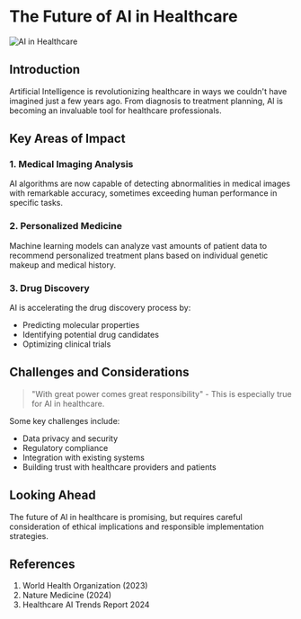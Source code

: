 # The Future of AI in Healthcare

![AI in Healthcare](assets/ai-healthcare.jpg)

## Introduction

Artificial Intelligence is revolutionizing healthcare in ways we couldn't have imagined just a few years ago. From diagnosis to treatment planning, AI is becoming an invaluable tool for healthcare professionals.

## Key Areas of Impact

### 1. Medical Imaging Analysis
AI algorithms are now capable of detecting abnormalities in medical images with remarkable accuracy, sometimes exceeding human performance in specific tasks.

### 2. Personalized Medicine
Machine learning models can analyze vast amounts of patient data to recommend personalized treatment plans based on individual genetic makeup and medical history.

### 3. Drug Discovery
AI is accelerating the drug discovery process by:
- Predicting molecular properties
- Identifying potential drug candidates
- Optimizing clinical trials

## Challenges and Considerations

> "With great power comes great responsibility" - This is especially true for AI in healthcare.

Some key challenges include:
- Data privacy and security
- Regulatory compliance
- Integration with existing systems
- Building trust with healthcare providers and patients

## Looking Ahead

The future of AI in healthcare is promising, but requires careful consideration of ethical implications and responsible implementation strategies.

## References

1. World Health Organization (2023)
2. Nature Medicine (2024)
3. Healthcare AI Trends Report 2024
